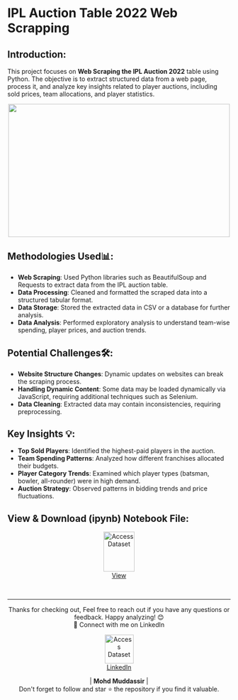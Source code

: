 # IPL Auction Table 2022 Web Scrapping

## Introduction: 
This project focuses on **Web Scraping the IPL Auction 2022** table using Python. The objective is to extract structured data from a web page, process it, and analyze key insights related to player auctions, including sold prices, team allocations, and player statistics.


<div align="center">
    <img src="https://i.ytimg.com/vi/UeQYSH2--sk/sddefault.jpg" width="500px" height="300px">
</div> 

## Methodologies Used📊:
- **Web Scraping**: Used Python libraries such as BeautifulSoup and Requests to extract data from the IPL auction table.
- **Data Processing**: Cleaned and formatted the scraped data into a structured tabular format.
- **Data Storage**: Stored the extracted data in CSV or a database for further analysis.
- **Data Analysis**: Performed exploratory analysis to understand team-wise spending, player prices, and auction trends.

## Potential Challenges🛠:
- **Website Structure Changes**: Dynamic updates on websites can break the scraping process.
- **Handling Dynamic Content**: Some data may be loaded dynamically via JavaScript, requiring additional techniques such as Selenium.
- **Data Cleaning**: Extracted data may contain inconsistencies, requiring preprocessing.

## Key Insights 💡:
- **Top Sold Players**: Identified the highest-paid players in the auction.
- **Team Spending Patterns**: Analyzed how different franchises allocated their budgets.
- **Player Category Trends**: Examined which player types (batsman, bowler, all-rounder) were in high demand.
- **Auction Strategy**: Observed patterns in bidding trends and price fluctuations.
  
## View & Download (ipynb) Notebook File:

<p align="center">
    <a href="https://github.com/mohd-muddassir99/Python-Data-Analysis-Projects/blob/68b9855a951d57f063330c7a04e9f7acee08a787/Exploratory%20Data%20Analysis%20of%20%20Diwali%20Sales/Exploratory%20data%20Analysis%20Project.ipynb">
        <img src="https://upload.wikimedia.org/wikipedia/commons/thumb/3/38/Jupyter_logo.svg/1200px-Jupyter_logo.svg.png" width="70px" height="90px" alt="Access Dataset"><br>
        View
    </a>
</p> <br>

---

<div align="center">
Thanks for checking out, Feel free to reach out if you have any questions or feedback. Happy analyzing! 😊<br>
 🔗 Connect with me on LinkedIn 
 
  <p align="center">
    <a href="https://www.linkedin.com/in/mohd-muddassir99/">
        <img src="https://upload.wikimedia.org/wikipedia/commons/thumb/c/ca/LinkedIn_logo_initials.png/640px-LinkedIn_logo_initials.png" width="65px" alt="Access Dataset"><br>
        LinkedIn
    </a>

   | **Mohd Muddassir** | </a> <br>
Don't forget to follow and star ⭐ the repository if you find it valuable.
</div>

